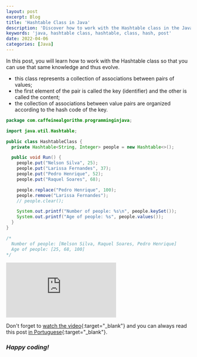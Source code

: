 ```yaml
---
layout: post
excerpt: Blog
title: 'Hashtable Class in Java'
description: 'Discover how to work with the Hashtable class in the Java programming language. Get answers to your questions with the theory and examples presented.'
keywords: 'java, hashtable class, hashtable, class, hash, post'
date: 2022-04-06
categories: [Java]
---
```


In this post, you will learn how to work with the Hashtable class so that you can use that same knowledge and thus evolve.

- this class represents a collection of associations between pairs of values;
- the first element of the pair is called the key (identifier) and the other is called the content;
- the collection of associations between value pairs are organized according to the hash code of the key.

```java
package com.caffeinealgorithm.programminginjava;

import java.util.Hashtable;

public class HashtableClass {
  private Hashtable<String, Integer> people = new Hashtable<>();

  public void Run() {
    people.put("Nelson Silva", 25);
    people.put("Larissa Fernandes", 37);
    people.put("Pedro Henrique", 52);
    people.put("Raquel Soares", 68);

    people.replace("Pedro Henrique", 100);
    people.remove("Larissa Fernandes");
    // people.clear();

    System.out.printf("Number of people: %s\n", people.keySet());
    System.out.printf("Age of people: %s", people.values());
  }
}

/*
  Number of people: [Nelson Silva, Raquel Soares, Pedro Henrique]
  Age of people: [25, 68, 100]
*/
```

<div class="video-container">
  <iframe src="https://www.youtube.com/embed/ZqsM5Ay_PgA" frameborder="0" allowfullscreen></iframe>
</div>

Don't forget to [watch the video](https://youtu.be/ZqsM5Ay_PgA){:target="\_blank"} and you can always read this post [in Portuguese](https://caffeinealgorithm.com/blog/classe-hashtable-em-java/){:target="\_blank"}.

### _Happy coding!_
